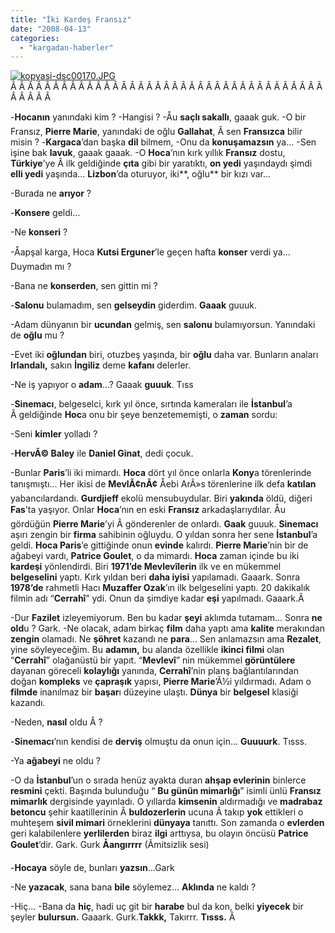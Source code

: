 ```yaml
---
title: "İki Kardeş Fransız"
date: "2008-04-13"
categories: 
  - "kargadan-haberler"
---
```


[![kopyasi-dsc00170.JPG](/uploads/2008/04/kopyasi-dsc00170.thumbnail.JPG)](/uploads/2008/04/kopyasi-dsc00170.jpg "kopyasi-dsc00170.JPG")[](/uploads/2008/04/kopyasi-dsc00170.jpg "kopyasi-dsc00170.JPG")Â Â Â Â Â Â Â Â Â Â Â Â Â Â Â Â Â Â Â Â Â Â Â Â Â Â Â Â Â Â Â Â Â Â Â Â Â Â Â Â Â Â 

\-**Hocanın** yanındaki kim ? \-Hangisi ? \-Åu **saçlı sakallı**, gaaak guk. \-O bir Fransız, **Pierre Marie**, yanındaki de oğlu **Gallahat**, Â sen **Fransızca** bilir misin ? \-**Kargaca**’dan başka **dil** bilmem, \-Onu da **konuşamazsın** ya… \-Sen işine bak **lavuk**, gaaak gaaak. \-O **Hoca**’nın kırk yıllık **Fransız** dostu, **Türkiye**’ye Â ilk geldiğinde **çıta** gibi bir yaratıktı, **on yedi** yaşındaydı şimdi **elli yedi** yaşında… **Lizbon**’da oturuyor, iki**, oğlu** bir kızı var…

\-Burada ne **arıyor** ?

\-**Konsere** geldi…

\-Ne **konseri** ?

\-Åapşal karga, Hoca **Kutsi Erguner**’le geçen hafta **konser** verdi ya…Duymadın mı ?

\-Bana ne **konserden**, sen gittin mi ?

\-**Salonu** bulamadım, sen **gelseydin** giderdim. **Gaaak** guuuk.

\-Adam dünyanın bir **ucundan** gelmiş, sen **salonu** bulamıyorsun. Yanındaki de **oğlu** mu ?

\-Evet iki **oğlundan** biri, otuzbeş yaşında, bir **oğlu** daha var. Bunların anaları **Irlandalı,** sakın **İngiliz** deme **kafanı** delerler.

\-Ne iş yapıyor o **adam**…? Gaaak **guuuk**. Tıss

\-**Sinemacı**, belgeselci, kırk yıl önce, sırtında kameraları ile **İstanbul**’a Â geldiğinde **Hoc**a onu bir şeye benzetememişti, o **zaman** sordu:

\-Seni **kimler** yolladı ?

\-**HervÃ© Baley** ile **Daniel Ginat**, dedi çocuk.

\-Bunlar **Paris**’li iki mimardı. **Hoca** dört yıl önce onlarla **Kony**a törenlerinde tanışmıştı… Her ikisi de **MevlÃ¢nÃ¢** Åebi ArÃ»s törenlerine ilk defa **katılan** yabancılardandı. **Gurdjieff** ekolü mensubuydular. Biri **yakında** öldü, diğeri **Fas**’ta yaşıyor. Onlar **Hoca**’nın en eski **Fransız** arkadaşlarıydılar. Åu gördüğün **Pierre Marie**’yi Â gönderenler de onlardı. **Gaak** guuuk. **Sinemacı** aşırı zengin bir **firma** sahibinin oğluydu. O yıldan sonra her sene **İstanbul**’a geldi. **Hoca Paris**’e gittiğinde onun **evinde** kalırdı. **Pierre Marie**’nin bir de ağabeyi vardı, **Patrice Goulet**, o da mimardı. **Hoca** zaman içinde bu iki **kardeşi** yönlendirdi. Biri **1971’de Mevlevîlerin** ilk ve en mükemmel **belgeselini** yaptı. Kırk yıldan beri **daha iyisi** yapılamadı. Gaaark. Sonra **1978’de** rahmetli Hacı **Muzaffer Ozak**’ın ilk belgeselini yaptı. 20 dakikalık filmin adı “**Cerrahî**” ydi. Onun da şimdiye kadar **eşi** yapılmadı. Gaaark.Â 

\-Dur **Fazilet** izleyemiyorum. Ben bu kadar **şeyi** aklımda tutamam… Sonra **ne old**u ? Gark. \-Ne olacak, adam birkaç **film** daha yaptı ama **kalite** merakından **zengin** olamadı. Ne **şöhret** kazandı ne **para**… Sen anlamazsın ama **Rezalet**, yine söyleyeceğim. Bu **adamın,** bu alanda özellikle **ikinci filmi** olan “**Cerrahî**” olağanüstü bir yapıt. “**Mevlevî**” nin mükemmel **görüntülere** dayanan göreceli **kolaylığı** yanında, **Cerrahî**’nin planş bağlantılarından doğan **kompleks** ve **çapraşık** yapısı, **Pierre Marie**’Ã½i yıldırmadı. Adam o **filmde** inanılmaz bir **başar**ı düzeyine ulaştı. **Dünya** bir **belgesel** klasiği kazandı.

\-Neden, **nasıl** oldu Â ?

\-**Sinemacı**’nın kendisi de **derviş** olmuştu da onun için… **Guuuurk**. Tısss.

\-Ya **ağabeyi** ne oldu ?

\-O da **İstanbul**’un o sırada henüz ayakta duran **ahşap evlerinin** binlerce **resmini** çekti. Başında bulunduğu “ **Bu günün mimarlığı**” isimli ünlü **Fransız mimarlık** dergisinde yayınladı. O yıllarda **kimsenin** aldırmadığı ve **madrabaz betoncu** şehir kaatillerinin Â **buldozerlerin** ucuna Â takıp **yok** ettikleri o muhteşem **sivil mimari** örneklerini **dünyaya** tanıttı. Son zamanda o **evlerden** geri kalabilenlere **yerlilerden** biraz **ilgi** arttıysa, bu olayın öncüsü **Patrice Goulet**’dir. Gark. Gurk **Åangırrrr** (Ãmitsizlik sesi)

\-**Hocaya** söyle de, bunları **yazsın**…Gark

\-Ne **yazacak**, sana bana **bile** söylemez… **Aklında** ne kaldı ?

\-Hiç… \-Bana da **hiç**, hadi uç git bir **harabe** bul da kon, belki **yiyecek** bir şeyler **bulursun.** Gaaark. Gurk.**Takkk,** Takırrr. **Tısss.** Â
